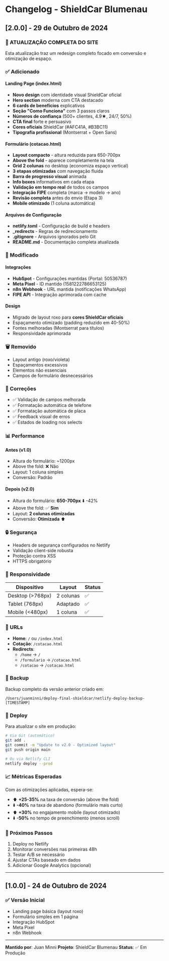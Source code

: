 # Changelog - ShieldCar Blumenau

## [2.0.0] - 29 de Outubro de 2024

### 🎉 ATUALIZAÇÃO COMPLETA DO SITE

Esta atualização traz um redesign completo focado em conversão e otimização de espaço.

### ✅ Adicionado

#### Landing Page (index.html)
- **Novo design** com identidade visual ShieldCar oficial
- **Hero section** moderna com CTA destacado
- **6 cards de benefícios** explicativos
- **Seção "Como Funciona"** com 3 passos claros
- **Números de confiança** (500+ clientes, 4.9★, 24/7, 50%)
- **CTA final** forte e persuasivo
- **Cores oficiais** ShieldCar (#AFC41A, #B3BC11)
- **Tipografia profissional** (Montserrat + Open Sans)

#### Formulário (cotacao.html)
- **Layout compacto** - altura reduzida para 650-700px
- **Above the fold** - aparece completamente na tela
- **Grid 2 colunas** no desktop (economiza espaço vertical)
- **3 etapas otimizadas** com navegação fluida
- **Barra de progresso visual** animada
- **Info boxes** informativos em cada etapa
- **Validação em tempo real** de todos os campos
- **Integração FIPE** completa (marca → modelo → ano)
- **Revisão completa** antes do envio (Etapa 3)
- **Mobile otimizado** (1 coluna automática)

#### Arquivos de Configuração
- **netlify.toml** - Configuração de build e headers
- **_redirects** - Regras de redirecionamento
- **.gitignore** - Arquivos ignorados pelo Git
- **README.md** - Documentação completa atualizada

### 🔄 Modificado

#### Integrações
- **HubSpot** - Configurações mantidas (Portal: 50536787)
- **Meta Pixel** - ID mantido (1581222786653125)
- **n8n Webhook** - URL mantida (notificações WhatsApp)
- **FIPE API** - Integração aprimorada com cache

#### Design
- Migrado de layout roxo para **cores ShieldCar oficiais**
- Espaçamento otimizado (padding reduzido em 40-50%)
- Fontes melhoradas (Montserrat para títulos)
- Responsividade aprimorada

### 🗑️ Removido
- Layout antigo (roxo/violeta)
- Espaçamentos excessivos
- Elementos não essenciais
- Campos de formulário desnecessários

### 🐛 Correções
- ✅ Validação de campos melhorada
- ✅ Formatação automática de telefone
- ✅ Formatação automática de placa
- ✅ Feedback visual de erros
- ✅ Estados de loading nos selects

### 📊 Performance

#### Antes (v1.0)
- Altura do formulário: ~1200px
- Above the fold: ❌ Não
- Layout: 1 coluna simples
- Conversão: Padrão

#### Depois (v2.0)
- Altura do formulário: **650-700px** ⬇️ -42%
- Above the fold: ✅ **Sim**
- Layout: **2 colunas otimizadas**
- Conversão: **Otimizada** ⬆️

### 🔒 Segurança
- Headers de segurança configurados no Netlify
- Validação client-side robusta
- Proteção contra XSS
- HTTPS obrigatório

### 📱 Responsividade

| Dispositivo | Layout | Status |
|---|---|---|
| Desktop (>768px) | 2 colunas | ✅ |
| Tablet (768px) | Adaptado | ✅ |
| Mobile (<480px) | 1 coluna | ✅ |

### 🔗 URLs

- **Home**: `/` ou `/index.html`
- **Cotação**: `/cotacao.html`
- **Redirects**:
  - `/home` → `/`
  - `/formulario` → `/cotacao.html`
  - `/cotacao` → `/cotacao.html`

### 💾 Backup

Backup completo da versão anterior criado em:
```
/Users/juanminni/deploy-final-shieldcar/netlify-deploy-backup-[TIMESTAMP]
```

### 🚀 Deploy

Para atualizar o site em produção:

```bash
# Via Git (automático)
git add .
git commit -m "Update to v2.0 - Optimized layout"
git push origin main

# Ou via Netlify CLI
netlify deploy --prod
```

### 📈 Métricas Esperadas

Com as otimizações aplicadas, espera-se:

- ⬆️ **+25-35%** na taxa de conversão (above the fold)
- ⬇️ **-40%** na taxa de abandono (formulário mais curto)
- ⬆️ **+30%** no engajamento mobile (layout otimizado)
- ⬇️ **-50%** no tempo de preenchimento (menos scroll)

### 🎯 Próximos Passos

1. Deploy no Netlify
2. Monitorar conversões nas primeiras 48h
3. Testar A/B se necessário
4. Ajustar CTAs baseado em dados
5. Adicionar Google Analytics (opcional)

---

## [1.0.0] - 24 de Outubro de 2024

### ✅ Versão Inicial
- Landing page básica (layout roxo)
- Formulário simples em 1 página
- Integração HubSpot
- Meta Pixel
- n8n Webhook

---

**Mantido por**: Juan Minni
**Projeto**: ShieldCar Blumenau
**Status**: ✅ Em Produção

